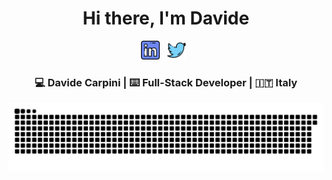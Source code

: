 <div align="center">
   <h1>Hi there, I'm Davide</h1>
</div>

<p align='center'>
   <a href="https://www.linkedin.com/in/davide-carpini/"><img height="30" src="https://raw.githubusercontent.com/8bithemant/8bithemant/master/linkedin.png?raw=true"></a>&nbsp;&nbsp;
   <a href="https://x.com/carpini_davide"><img height="30" src="https://raw.githubusercontent.com/8bithemant/8bithemant/master/twitter.png?raw=true"></a>&nbsp;&nbsp;
</p>

<div align="center">
   <h3>💻 Davide Carpini | ⌨️ Full-Stack Developer | 🇮🇹 Italy</h3>
</div>

<picture>
   <source media="(prefers-color-scheme: dark)" srcset="github-contribution-grid-snake-dark.svg" />
   <source media="(prefers-color-scheme: light)" srcset="github-contribution-grid-snake.svg" />
   <img alt="github-contribution-grid-snake" src="github-contribution-grid-snake.svg" />
</picture>
